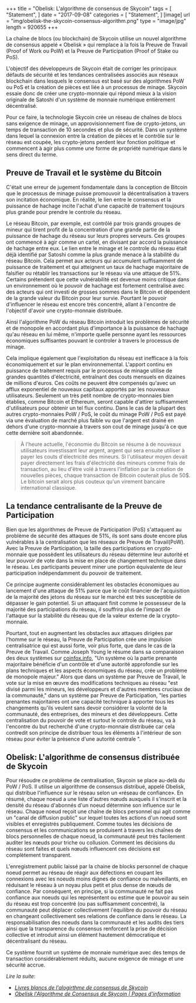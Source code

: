 +++
title = "Obelisk: L'algorithme de consensus de Skycoin"
tags = [
    "Statement",
]
date = "2017-09-08"
categories = [
    "Statement",
]
[image]
    url = "img/obelisk-the-skycoin-consensus-algorithm.png"
    type = "image/jpg"
    length = 920655
+++

La chaîne de blocs (ou blockchain) de Skycoin utilise un nouvel algorithme de consensus appelé « Obelisk »  qui remplace à la fois la Preuve de Travail (Proof of Work ou PoW) et la Preuve de Participation (Proof of Stake ou PoS).

L'objectif des développeurs de Skycoin était de corriger les principaux défauts de sécurité et les tendances centralisées associés aux réseaux blockchain dans lesquels le consensus est basé sur des algorithmes PoW ou PoS et la création de pièces est liée à un processus de minage. Skycoin essaie donc de créer une crypto-monnaie qui répond mieux à la vision originale de Satoshi d'un système de monnaie numérique entièrement décentralisé.

Pour ce faire, la technologie Skycoin crée un réseau de chaînes de blocs sans exigence de minage, un approvisionnement fixe de crypto-jetons, un temps de transaction de 10 secondes et plus de sécurité. Dans un système dans lequel la connexion entre la création de pièces et le contrôle sur le réseau est coupée, les crypto-jetons perdent leur fonction politique et commencent à agir plus comme une forme de propriété numérique dans le sens direct du terme.

## Preuve de Travail et le système du Bitcoin

C'était une erreur de jugement fondamentale dans la conception de Bitcoin que le processus de minage puisse promouvoir la décentralisation à travers son incitation économique. En réalité, le lien entre le consensus et la puissance de hachage incite l'achat d'une capacité de traitement toujours plus grande pour prendre le controle du réseau.

Le réseau Bitcoin, par exemple, est contrôlé par trois grands groupes de mineur qui tirent profit de la concentration d'une grande partie de la puissance de hachage du réseau sur leurs propres serveurs. Ces groupes ont commencé à agir comme un cartel, en divisant par accord la puissance de hachage entre eux. Le lien entre le minage et le controle du réseau était déjà identifié par Satoshi comme la plus grande menace à la stabilité du réseau Bitcoin. Cela permet aux acteurs qui accumulent suffisamment de puissance de traitement et qui atteignent un taux de hachage majoritaire de falsifier ou rétablir les transactions sur le réseau via une attaque de 51%. 
Certains prétendent que cette vulnérabilité est devenue moins critique dans un environnement où le pouvoir de hachage est fortement centralisé avec des acteurs qui ont investi de grosses sommes dans le Bitcoin et dépendent de la grande valeur du Bitcoin pour leur survie. Pourtant le pouvoir d'influencer le réseau est encore très concentré, allant à l'encontre de l'objectif d'avoir une crypto-monnaie distribuée.

Ainsi l'algorithme PoW du réseau Bitcoin introduit les problèmes de sécurité et de monopole en accordant plus d'importance à la puissance de hachage qu'au réseau en lui même, n'importe quelle personne ayant les ressources économiques suffisantes pouvant le controler à travers le processus de minage.

Cela implique également que l'exploitation du réseau est inefficace à la fois économiquement et sur le plan environnemental.
L'apport continu en puissance de traitement requis par le processus de minage utilise de grandes quantités d'électricité, entraînant des couts mensuels
en dizaines de millions d'euros. Ces coûts ne peuvent être compensés qu'avec un afflux exponentiel de nouveaux capitaux apportés par les nouveaux utilisateurs. Seulement un très petit nombre de crypto-monnaies bien établies, comme Bitcoin et Ethereum, seront
capable d'attirer suffisamment d'utilisateurs pour obtenir un tel flux continu. Dans le cas de la plupart des autres crypto-monnaies PoW / PoS, le coût
du minage PoW / PoS est payé via une évaluation de marché plus faible vu que l'argent est drainé en dehors d'une crypto-monnaie à travers son cout de minage jusqu'à ce que cette dernière soit abandonnée.

>À l'heure actuelle, l'économie du Bitcoin se résume à de nouveaux utilisateurs investissant leur argent, argent qui sera ensuite utiliser à payer les couts d'électricité des mineurs. Si l'utilisateur moyen devait payer directement les frais d'électricité des mineurs comme frais de transaction, au lieu d'être volé à travers l'inflation par la création de nouvelles pièces, chaque transaction de Bitcoin couterait plus de 50$. Le bitcoin serait alors plus couteux qu'un virement bancaire international classique. 


## La tendance centralisante de la Preuve de Participation 

Bien que les algorithmes de Preuve de Participation (PoS) s'attaquent au problème de sécurité des attaques de 51%,
ils sont sans doute encore plus vulnérables à la centralisation que les réseaux de Preuve de Travail(PoW). Avec la Preuve de Participation, la taille des participations en crypto-monnaie que possèdent les utilisateurs du réseau détermine leur autorité et leur pouvoir de vote dans la mise en place de changement technique dans le réseau. Les participants peuvent miner une portion équivalente de leur participation indépendamment du pouvoir de traitement.

Ce principe augmente considérablement les obstacles économiques au lancement d'une attaque de 51% parce que le coût financier de l'acquisition de la majorité des jetons du réseau sur le marché est très susceptible de dépasser le gain potentiel. Si un attaquant finit comme le possesseur de la majorité des participations du réseau, il souffrira plus de l'impact de l'attaque sur la stabilité du réseau que de la valeur externe de la crypto-monnaie.

Pourtant, tout en augmentant les obstacles aux attaques dirigées par l'homme sur le réseau, la Preuve de Participation crée une impulsion centralisatrice qui est aussi forte, voir plus forte, que dans le cas de la Preuve de Travail. Comme Joseph Young le résume dans sa comparaison des deux
systèmes sur [coinfox.info](http://www.coinfox.info/), "Un système où la partie prenante majoritaire bénéficie d'un contrôle et d'une autorité approfondie sur les plans techniques et les aspects économiques du réseau, crée un problème de monopole majeur." 
Alors que dans un système par Preuve de Travail, le vote sur la mise en œuvre des modifications techniques au réseau "est divisé parmi les mineurs, les développeurs et d'autres membres cruciaux de la communauté," dans un système par Preuve de Participation, "les parties prenantes majoritaires ont une capacité technique à apporter tous les changements qu'ils veulent sans devoir considérer la volonté de la communauté, des entreprises, des mineurs et des développeurs. Cette centralisation du pouvoir de vote et surtout le controle du réseau, va à l'encontre du but recherché d'une crypto-monnaie distribuée car cela contredit son principe de distribuer tous les éléments à l'intérieur de son réseau pour éviter la présence d'une autorité centrale ".


## Obelisk: L'algorithme de consensus distribuée de Skycoin

Pour résoudre ce problème de centralisation, Skycoin se place au-delà du PoW / PoS.
Il utilise un algorithme de consensus distribué, appelé Obelisk, qui
distribue l'influence sur le réseau selon un «réseau de confiance». En résumé, chaque noeud a une liste d'autres nœuds auxquels il s'inscrit et la densité du réseau d'abonnés d'un noeud détermine son influence sur le
réseau. Chaque noeud reçoit une chaîne de blocs personnel qui agit comme un "canal de diffusion public" sur lequel toutes les actions d'un noeud sont visibles et enregistrés publiquement. Comme toutes les décisions de consensus et les communications se produisent à travers
les chaînes de blocs personnelles de chaque noeud, la communauté peut très facilement auditer les nœuds pour triche ou collusion. Comment les décisions du réseau sont faites et quels nœuds influencent ces décisions est complètement transparent.

L'enregistrement public laissé par la chaine de blocks personnel de chaque noeud permet au réseau de réagir aux défections en coupant les connexions avec les noeuds moins dignes de confiance ou malveillants, en réduisant le réseau à un noyau plus petit et plus dense de nœuds de confiance. Par conséquent, en principe, si la communauté ne fait pas confiance aux noeuds qui les représentent ou estime que le pouvoir au sein du réseau est trop concentré (ou pas suffisamment concentré), la communauté peut déplacer collectivement l'équilibre du pouvoir du réseau en changeant collectivement ses relations de confiance dans le réseau. La responsabilisation des noeuds dans la communauté et les audits des tiers ainsi que la transparence du consensus renforcent la prise de décision collective et introduit ainsi un élément hautement démocratique et décentralisant du réseau.

Ce système fournit un système de monnaie numérique avec des temps de transaction considérablement réduits, aucune exigence de minage et une sécurité accrue.


*Lire la suite:*

* *[Livres blancs de l'alogirthme de consensus de Skycoin](https://www.skycoin.net/whitepapers)*
* *[Obelisk l'Algorithme de Consensus de Skycoin | Pages d'information](/overview/obelisk-skycoin-consensus-algorithm-information-pages/)*
